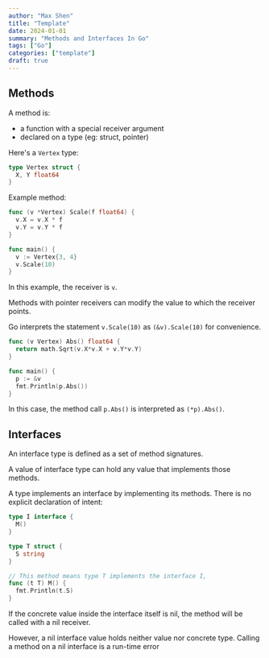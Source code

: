```yaml
---
author: "Max Shen"
title: "Template"
date: 2024-01-01
summary: "Methods and Interfaces In Go"
tags: ["Go"]
categories: ["template"]
draft: true
---
```


## Methods

A method is:
- a function with a special receiver argument
- declared on a type (eg: struct, pointer)

Here's a `Vertex` type:
```go
type Vertex struct {
  X, Y float64
}
```

Example method:
```go
func (v *Vertex) Scale(f float64) {
  v.X = v.X * f
  v.Y = v.Y * f
}

func main() {
  v := Vertex{3, 4}
  v.Scale(10)
}
```
In this example, the receiver is `v`.

Methods with pointer receivers can modify the value to which the receiver points.

Go interprets the statement `v.Scale(10)` as `(&v).Scale(10)` for convenience.

```go
func (v Vertex) Abs() float64 {
  return math.Sqrt(v.X*v.X + v.Y*v.Y)
}

func main() {
  p := &v
  fmt.Println(p.Abs())
}
```

In this case, the method call `p.Abs()` is interpreted as `(*p).Abs()`.

## Interfaces

An interface type is defined as a set of method signatures.

A value of interface type can hold any value that implements those methods.

A type implements an interface by implementing its methods. There is no explicit declaration of intent:

```go
type I interface {
  M()
}

type T struct {
  S string
}

// This method means type T implements the interface I,
func (t T) M() {
  fmt.Println(t.S)
}
```

If the concrete value inside the interface itself is nil, the method will be called with a nil receiver.

However, a nil interface value holds neither value nor concrete type. Calling a method on a nil interface is a run-time error
